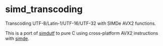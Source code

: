 # simd_transcoding
Transcoding UTF-8/Latin-1/UTF-16/UTF-32 with SIMDe AVX2 functions.

This is a port of [simdutf](https://github.com/simdutf/simdutf) to pure C using cross-platform AVX2 instructions with [simde](https://github.com/goodcleanfun/simde_avx2).
